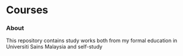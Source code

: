 # Courses

### About
This repository contains study works both from my formal education in Universiti Sains Malaysia and self-study
